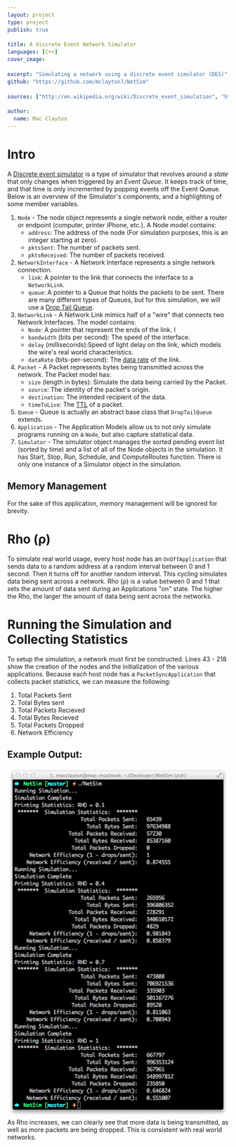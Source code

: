 ```yaml
---
layout: project
type: project
publish: true

title: A discrete Event Network Simulator
languages: [C++]
cover_image:

excerpt: "Simulating a network using a discrete event simulator (DES)"
github: "https://github.com/mclayton7/NetSim"

sources: ["http://en.wikipedia.org/wiki/Discrete_event_simulation", "http://users.ece.gatech.edu/~riley/ece4893/"]

author:
  name: Mac Clayton
---
```

# Intro
A [Discrete event simulator](http://en.wikipedia.org/wiki/Discrete_event_simulation) is a type of simulator that revolves around a <em>state</em> that only changes when triggered by an <em>Event Queue</em>. It keeps track of time, and that time is only incremented by popping events off the Event Queue. Below is an overview of the Simulator's components, and a highlighting of some member variables.

1. `Node` - The node object represents a single network node, either a router or endpoint (computer, printer iPhone, etc.). A Node model contains:
    * `address`: The address of the node (For simulation purposes, this is an integer starting at zero).
    * `pktsSent`: The number of packets sent.
    * `pktsReceived`: The number of packets received.  
2. `NetworkInterface` - A Network Interface represents a single network connection.
    * `link`: A pointer to the link that connects the interface to a `NetworkLink`.
    * `queue`: A pointer to a Queue that holds the packets to be sent. There are many different types of Queues, but for this simulation, we will use a [Drop Tail Queue](http://en.wikipedia.org/wiki/Tail_drop).
3. `NetworkLink` - A Network Link mimics half of a "wire" that connects two Network Interfaces. The model contains:
    * `Node`: A pointer that represent the ends of the link. I
    * `bandwidth` (bits per second): The speed of the interface.
    * `delay` (milliseconds):Speed of light delay on the link, which models the wire's real world characteristics.
    * `dataRate` (bits-per-second): The [data rate](http://en.wikipedia.org/wiki/Data_rate_units) of the link.
4. `Packet` - A Packet represents bytes being transmitted across the network. The Packet model has:
    * `size` (length in bytes): Simulate the data being carried by the Packet.
    * `source`: The identity of the packet's origin.
    * `destination`: The intended recipient of the data.
    * `timeToLive`: The [TTL](http://en.wikipedia.org/wiki/Time_to_live) of a packet.
5. `Queue` - Queue is actually an abstract base class that `DropTailQueue` extends.
6. `Application` - The Application Models allow us to not only simulate programs running on a `Node`, but also capture statistical data.
7. `Simulator` - The simulator object manages the sorted pending event list (sorted by time) and a list of all of the Node objects in the simulation. It has Start, Stop, Run, Schedule, and ComputeRoutes function. There is only one instance of a Simulator object in the simulation.

## Memory Management
For the sake of this application, memory management will be ignored for brevity. 

# Rho (ρ)
To simulate real world usage, every host node has an `OnOffApplication` that sends data to a random address at a random interval between 0 and 1 second. Then it turns off for another random interval. This cycling simulates data being sent across a network. Rho (ρ) is a value between 0 and 1 that sets the amount of data sent during an Applications "on" state. The higher the Rho, the larger the amount of data being sent across the networks.

# Running the Simulation and Collecting Statistics
To setup the simulation, a network must first be constructed. Lines 43 - 218 show the creation of the nodes and the initialization of the various applications. Because each host node has a `PacketSyncApplication` that collects packet statistics, we can measure the following:
1. Total Packets Sent
2. Total Bytes sent
3. Total Packets Recieved
4. Total Bytes Recieved
5. Total Packets Dropped
6. Network Efficiency

## Example Output:
<img src="/images/projects/NetSim-output.png" class="center">
As Rho increases, we can clearly see that more data is being transmitted, as well as more packets are being dropped. This is consistent with real world networks.